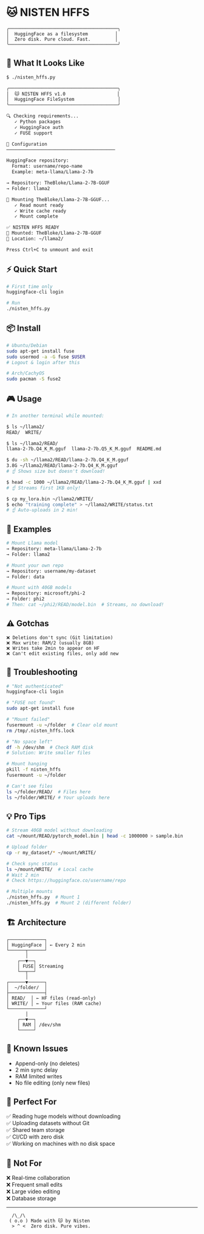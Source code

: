 # 🐱 NISTEN HFFS

```
╭────────────────────────────────────────╮
│  HuggingFace as a filesystem          │
│  Zero disk. Pure cloud. Fast.         │
╰────────────────────────────────────────╯
```

## 📸 What It Looks Like

```bash
$ ./nisten_hffs.py

╭────────────────────────────────────────╮
│  🐱 NISTEN HFFS v1.0                   │
│  HuggingFace FileSystem                │
╰────────────────────────────────────────╯

🔍 Checking requirements...
   ✓ Python packages
   ✓ HuggingFace auth
   ✓ FUSE support

📝 Configuration
────────────────────────────────────────

HuggingFace repository:
  Format: username/repo-name
  Example: meta-llama/Llama-2-7b

→ Repository: TheBloke/Llama-2-7B-GGUF
→ Folder: llama2

🔌 Mounting TheBloke/Llama-2-7B-GGUF...
   ✓ Read mount ready
   ✓ Write cache ready
   ✓ Mount complete

✅ NISTEN HFFS READY
📁 Mounted: TheBloke/Llama-2-7B-GGUF
📍 Location: ~/llama2/

Press Ctrl+C to unmount and exit
```

## ⚡ Quick Start

```bash
# First time only
huggingface-cli login

# Run
./nisten_hffs.py
```

## 📦 Install

```bash
# Ubuntu/Debian
sudo apt-get install fuse
sudo usermod -a -G fuse $USER
# Logout & login after this

# Arch/CachyOS
sudo pacman -S fuse2
```

## 🎮 Usage

```bash
# In another terminal while mounted:

$ ls ~/llama2/
READ/  WRITE/

$ ls ~/llama2/READ/
llama-2-7b.Q4_K_M.gguf  llama-2-7b.Q5_K_M.gguf  README.md

$ du -sh ~/llama2/READ/llama-2-7b.Q4_K_M.gguf
3.8G ~/llama2/READ/llama-2-7b.Q4_K_M.gguf
# ☝️ Shows size but doesn't download!

$ head -c 1000 ~/llama2/READ/llama-2-7b.Q4_K_M.gguf | xxd
# ☝️ Streams first 1KB only!

$ cp my_lora.bin ~/llama2/WRITE/
$ echo "training complete" > ~/llama2/WRITE/status.txt
# ☝️ Auto-uploads in 2 min!
```

## 🚀 Examples

```bash
# Mount Llama model
→ Repository: meta-llama/Llama-2-7b
→ Folder: llama2

# Mount your own repo  
→ Repository: username/my-dataset
→ Folder: data

# Mount with 40GB models
→ Repository: microsoft/phi-2
→ Folder: phi2
# Then: cat ~/phi2/READ/model.bin  # Streams, no download!
```

## ⚠️ Gotchas

```
❌ Deletions don't sync (Git limitation)
❌ Max write: RAM/2 (usually 8GB)  
❌ Writes take 2min to appear on HF
❌ Can't edit existing files, only add new
```

## 🔧 Troubleshooting

```bash
# "Not authenticated"
huggingface-cli login

# "FUSE not found"  
sudo apt-get install fuse

# "Mount failed"
fusermount -u ~/folder  # Clear old mount
rm /tmp/.nisten_hffs.lock

# "No space left" 
df -h /dev/shm  # Check RAM disk
# Solution: Write smaller files

# Mount hanging
pkill -f nisten_hffs
fusermount -u ~/folder

# Can't see files
ls ~/folder/READ/  # Files here
ls ~/folder/WRITE/ # Your uploads here
```

## 💡 Pro Tips

```bash
# Stream 40GB model without downloading
cat ~/mount/READ/pytorch_model.bin | head -c 1000000 > sample.bin

# Upload folder
cp -r my_dataset/* ~/mount/WRITE/

# Check sync status  
ls ~/mount/WRITE/  # Local cache
# Wait 2 min
# Check https://huggingface.co/username/repo

# Multiple mounts
./nisten_hffs.py  # Mount 1
./nisten_hffs.py  # Mount 2 (different folder)
```

## 🏗️ Architecture

```
┌─────────────┐
│ HuggingFace │ ← Every 2 min
└──────┬──────┘
       │
    ┌──▼──┐
    │ FUSE│ Streaming
    └──┬──┘
       │
┌──────▼──────┐
│  ~/folder/  │
├─────────────┤
│ READ/  │ ← HF files (read-only)
│ WRITE/ │ ← Your files (RAM cache)
└─────────────┘
       │
    ┌──▼──┐
    │ RAM │ /dev/shm
    └─────┘
```

## 🐛 Known Issues

- Append-only (no deletes)
- 2 min sync delay
- RAM limited writes
- No file editing (only new files)

## 🎯 Perfect For

✅ Reading huge models without downloading  
✅ Uploading datasets without Git  
✅ Shared team storage  
✅ CI/CD with zero disk  
✅ Working on machines with no disk space  

## 🚫 Not For

❌ Real-time collaboration  
❌ Frequent small edits  
❌ Large video editing  
❌ Database storage  

---

```
  /\_/\  
 ( o.o ) Made with 🐱 by Nisten
  > ^ <  Zero disk. Pure vibes.
```